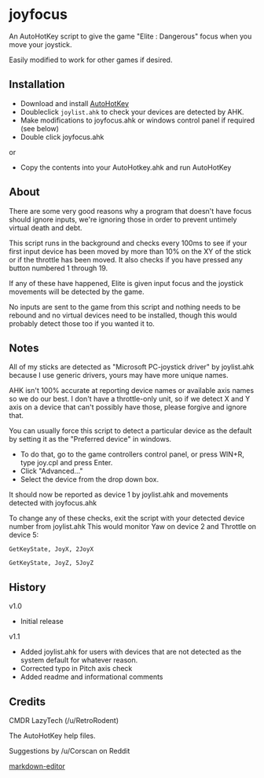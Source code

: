 # joyfocus

An AutoHotKey script to give the game "Elite : Dangerous" focus when you move your joystick.

Easily modified to work for other games if desired.

## Installation

+ Download and install [AutoHotKey](http://ahkscript.org)
+ Doubleclick `joylist.ahk` to check your devices are detected by AHK.
+ Make modifications to joyfocus.ahk or windows control panel if required (see below)
+ Double click joyfocus.ahk 

or

+ Copy the contents into your AutoHotkey.ahk and run AutoHotKey

## About

There are some very good reasons why a program that doesn't have focus should ignore inputs, we're ignoring those in order to prevent untimely virtual death and debt.

This script runs in the background and checks every 100ms to see if your first input device has been moved by more than 10% on the XY of the stick or if the throttle has been moved. It also checks if you have pressed any button numbered 1 through 19.

If any of these have happened, Elite is given input focus and the joystick movements will be detected by the game.

No inputs are sent to the game from this script and nothing needs to be rebound and no virtual devices need to be installed, though this would probably detect those too if you wanted it to.

## Notes

All of my sticks are detected as "Microsoft PC-joystick driver" by joylist.ahk because I use generic drivers, yours may have more unique names.

AHK isn't 100% accurate at reporting device names or available axis names so we do our best. 
I don't have a throttle-only unit, so if we detect X and Y axis on a device that can't possibly have those, please forgive and ignore that.

You can usually force this script to detect a particular device as the default by setting it as the "Preferred device" in windows.

+ To do that, go to the game controllers control panel, or press WIN+R, type joy.cpl and press Enter.
+ Click "Advanced..." 
+ Select the device from the drop down box.

It should now be reported as device 1 by joylist.ahk and movements detected with joyfocus.ahk

To change any of these checks, exit the script with your detected device number from joylist.ahk 
This would monitor Yaw on device 2 and Throttle on device 5:

`GetKeyState, JoyX, 2JoyX`

`GetKeyState, JoyZ, 5JoyZ`

## History

v1.0 
+ Initial release

v1.1 
+ Added joylist.ahk for users with devices that are not detected as the system default for whatever reason.
+ Corrected typo in Pitch axis check
+ Added readme and informational comments

## Credits

CMDR LazyTech (/u/RetroRodent)

The AutoHotKey help files.

Suggestions by /u/Corscan on Reddit

[markdown-editor](http://jbt.github.io/markdown-editor/)

